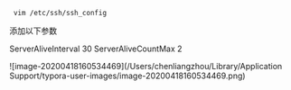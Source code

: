 ```she
 vim /etc/ssh/ssh_config

```

添加以下参数

 ServerAliveInterval 30
 ServerAliveCountMax 2

![image-20200418160534469](/Users/chenliangzhou/Library/Application Support/typora-user-images/image-20200418160534469.png)



